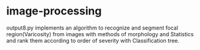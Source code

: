 # image-processing
output8.py implements an algorithm to recognize and segment focal region(Varicosity) from images with methods of morphology and Statistics and rank them according to order of severity with Classification tree.
